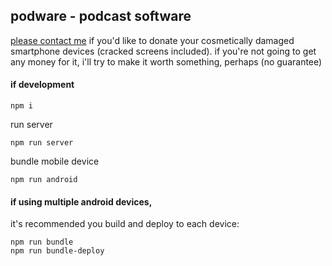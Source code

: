 ## podware - podcast software

[please contact me](http://ddaaggeett.xyz) if you'd like to donate your cosmetically damaged smartphone devices (cracked screens included). if you're not going to get any money for it, i'll try to make it worth something, perhaps (no guarantee)

#### if development

    npm i

run server

    npm run server

bundle mobile device

    npm run android

#### if using multiple android devices,

it's recommended you build and deploy to each device:

    npm run bundle
    npm run bundle-deploy
